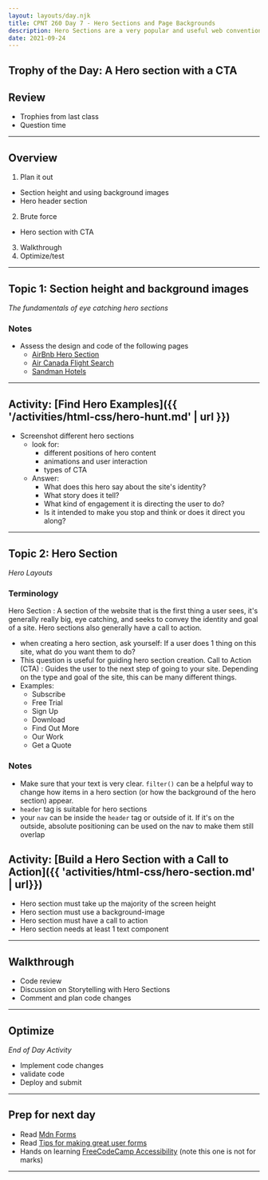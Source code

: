 ```yaml
---
layout: layouts/day.njk
title: CPNT 260 Day 7 - Hero Sections and Page Backgrounds
description: Hero Sections are a very popular and useful web convention that we will be learning how to build today. This will include setting up CTAs(call to action), setting element heights, and how to use background-images
date: 2021-09-24
---
```

## Trophy of the Day: A Hero section with a CTA

## Review
- Trophies from last class
- Question time

---
## Overview
1. Plan it out
  - Section height and using background images
  - Hero header section
2. Brute force
  - Hero section with CTA
3. Walkthrough
4. Optimize/test

---
## Topic 1: Section height and background images
_The fundamentals of eye catching hero sections_

### Notes
- Assess the design and code of the following pages
  - [AirBnb Hero Section](https://airbnd.ca)
  - [Air Canada Flight Search](https://flightsearchdirect.com)
  - [Sandman Hotels](https://www.sandmanhotels.com/)
---
## Activity: [Find Hero Examples]({{ '/activities/html-css/hero-hunt.md' | url }})
- Screenshot different hero sections
  - look for:
    - different positions of hero content
    - animations and user interaction
    - types of CTA
  - Answer:
    - What does this hero say about the site's identity?
    - What story does it tell?
    - What kind of engagement it is directing the user to do?
    - Is it intended to make you stop and think or does it direct you along?

---
## Topic 2: Hero Section
_Hero Layouts_

### Terminology
Hero Section
  : A section of the website that is the first thing a user sees, it's generally really big, eye catching, and seeks to convey the identity and goal of a site. Hero sections also generally have a call to action.
  - when creating a hero section, ask yourself: If a user does 1 thing on this site, what do you want them to do?
  - This question is useful for guiding hero section creation.
Call to Action (CTA)
  : Guides the user to the next step of going to your site. Depending on the type and goal of the site, this can be many different things.
  - Examples:
    - Subscribe
    - Free Trial
    - Sign Up
    - Download
    - Find Out More
    - Our Work
    - Get a Quote

### Notes
- Make sure that your text is very clear. `filter()` can be a helpful way to change how items in a hero section (or how the background of the hero section) appear.
- `header` tag is suitable for hero sections
- your `nav` can be inside the `header` tag or outside of it. If it's on the outside, absolute positioning can be used on the nav to make them still overlap

## Activity: [Build a Hero Section with a Call to Action]({{ 'activities/html-css/hero-section.md' | url}})
- Hero section must take up the majority of the screen height
- Hero section must use a background-image
- Hero section must have a call to action
- Hero section needs at least 1 text component

---
## Walkthrough
- Code review
- Discussion on Storytelling with Hero Sections
- Comment and plan code changes

---
## Optimize
_End of Day Activity_
- Implement code changes
- validate code
- Deploy and submit

---
## Prep for next day
- Read [Mdn Forms](https://developer.mozilla.org/en-US/docs/Learn/Forms)
- Read [Tips for making great user forms](https://css-tricks.com/tips-for-creating-great-web-forms/)
- Hands on learning [FreeCodeCamp Accessibility](https://www.freecodecamp.org/learn/responsive-web-design/#applied-visual-design) (note this one is not for marks)

---

